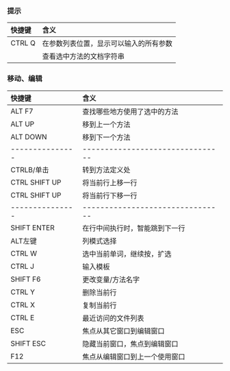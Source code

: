 ### 提示
|快捷键 |含义                             |
|:-----|:-------------------------------|
|CTRL Q|在参数列表位置，显示可以输入的所有参数|
|      |查看选中方法的文档字符串            |


### 移动、编辑
|快捷键          |含义                             |
|:--------------|:-------------------------------|
|ALT F7         |查找哪些地方使用了选中的方法        |
|ALT UP         |移到上一个方法                    |
|ALT DOWN       |移到下一个方法                    |
|---------------|--------------------------------|
|CTRLB/单击      |转到方法定义处                    |
|CTRL SHIFT UP  |将当前行上移一行                  |
|CTRL SHIFT UP  |将当前行下移一行                  |
|---------------|--------------------------------|
|SHIFT ENTER    |在行中间执行时，智能跳到下一行       |
|ALT左键         |列模式选择                       |
|CTRL W         |选中当前单词，继续按，扩选           |
|CTRL J         |输入模板                         |
|SHIFT F6       |更改变量/方法名字                 |
|CTRL Y         |删除当前行                       |
|CTRL X         |复制当前行                       |
|CTRL E         |最近访问的文件列表                 |
|ESC            |焦点从其它窗口到编辑窗口            |
|SHIFT ESC      |隐藏当前窗口，焦点到编辑窗口         |
|F12            |焦点从编辑窗口到上一个使用窗口       |

